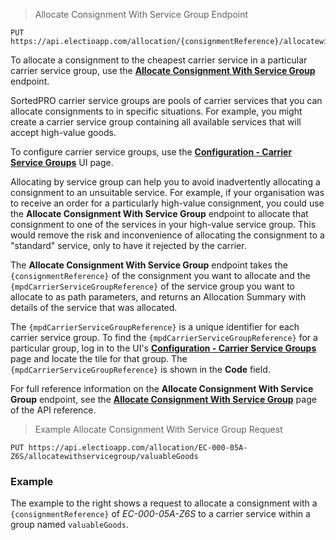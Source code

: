 > Allocate Consignment With Service Group Endpoint
```
PUT https://api.electioapp.com/allocation/{consignmentReference}/allocatewithservicegroup/{mpdCarrierServiceGroupReference}
```

To allocate a consignment to the cheapest carrier service in a particular carrier service group, use the **[Allocate Consignment With Service Group](https://docs.electioapp.com/#/api/AllocateConsignmentWithServiceGroup)** endpoint.  

<aside class="info">
  SortedPRO carrier service groups are pools of carrier services that you can allocate consignments to in specific situations. For example, you might create a carrier service group containing all available services that will accept high-value goods. 

  To configure carrier service groups, use the <strong><a href="https://www.electioapp.com/Configuration/CarrierServiceGroups">Configuration - Carrier Service Groups</a></strong> UI page. 
</aside>  

Allocating by service group can help you to avoid inadvertently allocating a consignment to an unsuitable service. For example, if your organisation was to receive an order for a particularly high-value consignment, you could use the **Allocate Consignment With Service Group** endpoint to allocate that consignment to one of the services in your high-value service group. This would remove the risk and inconvenience of allocating the consignment to a "standard" service, only to have it rejected by the carrier. 

The **Allocate Consignment With Service Group** endpoint takes the `{consignmentReference}` of the consignment you want to allocate and the `{mpdCarrierServiceGroupReference}` of the service group you want to allocate to as path parameters, and returns an Allocation Summary with details of the service that was allocated. 

The `{mpdCarrierServiceGroupReference}` is a unique identifier for each carrier service group. To find the `{mpdCarrierServiceGroupReference}` for a particular group, log in to the UI's **[Configuration - Carrier Service Groups](https://www.electioapp.com/Configuration/CarrierServiceGroups)** page and locate the tile for that group. The `{mpdCarrierServiceGroupReference}` is shown in the **Code** field.

<aside class="note">
  For full reference information on the <strong>Allocate Consignment With Service Group</strong> endpoint, see the <strong><a href="https://docs.electioapp.com/#/api/AllocateConsignmentWithServiceGroup">Allocate Consignment With Service Group</a></strong> page of the API reference. 
</aside>

> Example Allocate Consignment With Service Group Request
```
PUT https://api.electioapp.com/allocation/EC-000-05A-Z6S/allocatewithservicegroup/valuableGoods
```

### Example

The example to the right shows a request to allocate a consignment with a `{consignmentReference}` of _EC-000-05A-Z6S_ to a carrier service within a group named `valuableGoods`.
